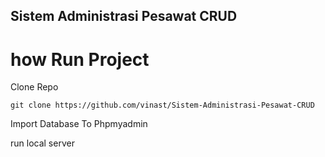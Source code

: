 ## Sistem Administrasi Pesawat CRUD

# how Run Project

Clone Repo
```
git clone https://github.com/vinast/Sistem-Administrasi-Pesawat-CRUD
```

Import Database To Phpmyadmin

run local server

